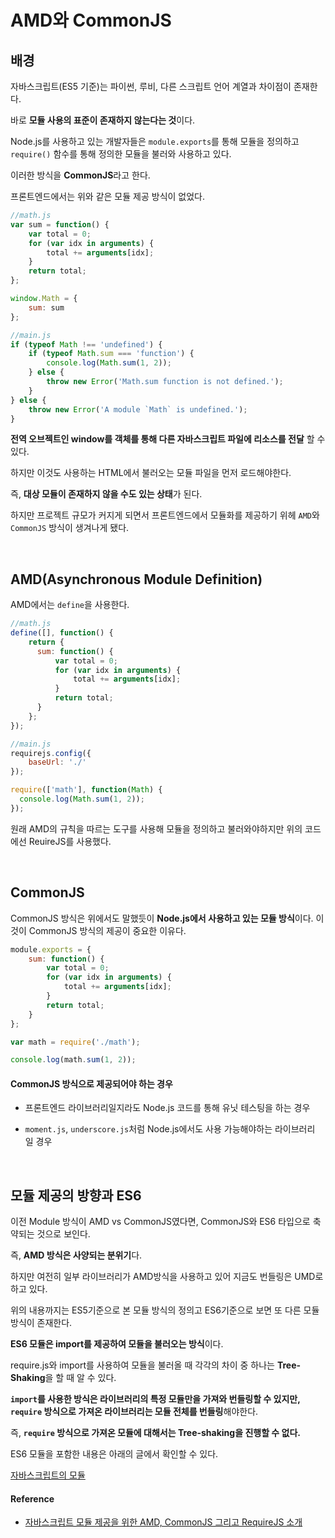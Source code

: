 # AMD와 CommonJS

## 배경

자바스크립트(ES5 기준)는 파이썬, 루비, 다른 스크립트 언어 계열과 차이점이 존재한다.

바로 **모듈 사용의 표준이 존재하지 않는다는 것**이다.

Node.js를 사용하고 있는 개발자들은 `module.exports`를 통해 모듈을 정의하고 `require()` 함수를 통해 정의한 모듈을 불러와 사용하고 있다.

이러한 방식을 **CommonJS**라고 한다.

프론트엔드에서는 위와 같은 모듈 제공 방식이 없었다.

```js
//math.js
var sum = function() {
    var total = 0;
    for (var idx in arguments) {
        total += arguments[idx];
    }
    return total;
};

window.Math = {
    sum: sum
};
```

```js
//main.js
if (typeof Math !== 'undefined') {
    if (typeof Math.sum === 'function') {
        console.log(Math.sum(1, 2));
    } else {
        throw new Error('Math.sum function is not defined.');
    }
} else {
    throw new Error('A module `Math` is undefined.');
}
```
**전역 오브젝트인 window를 객체를 통해 다른 자바스크립트 파일에 리소스를 전달** 할 수 있다.

하지만 이것도 사용하는 HTML에서 불러오는 모듈 파일을 먼저 로드해야한다.

즉, **대상 모듈이 존재하지 않을 수도 있는 상태**가 된다.

하지만 프로젝트 규모가 커지게 되면서 프론트엔드에서 모듈화를 제공하기 위헤 `AMD`와 `CommonJS` 방식이 생겨나게 됐다.

<br/>

## AMD(Asynchronous Module Definition)

AMD에서는 `define`을 사용한다.

```js
//math.js
define([], function() {
    return {
      sum: function() {
          var total = 0;
          for (var idx in arguments) {
              total += arguments[idx];
          }
          return total;
      }
    };
});
```

```js
//main.js
requirejs.config({
    baseUrl: './'
});

require(['math'], function(Math) {
  console.log(Math.sum(1, 2));
});
```

원래 AMD의 규칙을 따르는 도구를 사용해 모듈을 정의하고 불러와야하지만 위의 코드에선 ReuireJS를 사용했다.

<br/>

## CommonJS

CommonJS 방식은 위에서도 말했듯이 **Node.js에서 사용하고 있는 모듈 방식**이다. 이것이 CommonJS 방식의 제공이 중요한 이유다.

```js
module.exports = {
    sum: function() {
        var total = 0;
        for (var idx in arguments) {
            total += arguments[idx];
        }
        return total;
    }
};
```

```js
var math = require('./math');

console.log(math.sum(1, 2));
```

#### CommonJS 방식으로 제공되어야 하는 경우

* 프론트엔드 라이브러리일지라도 Node.js 코드를 통해 유닛 테스팅을 하는 경우

* `moment.js`, `underscore.js`처럼 Node.js에서도 사용 가능해야하는 라이브러리 일 경우 

<br/>

## 모듈 제공의 방향과 ES6

이전 Module 방식이 AMD vs CommonJS였다면, CommonJS와 ES6 타입으로 축약되는 것으로 보인다. 

즉, **AMD 방식은 사양되는 분위기**다.

하지만 여전히 일부 라이브러리가 AMD방식을 사용하고 있어 지금도 번들링은 UMD로 하고 있다.

위의 내용까지는 ES5기준으로 본 모듈 방식의 정의고 ES6기준으로 보면 또 다른 모듈 방식이 존재한다.

**ES6 모듈은 import를 제공하여 모듈을 불러오는 방식**이다.

require.js와 import를 사용하여 모듈을 불러올 때 각각의 차이 중 하나는 **Tree-Shaking**을 할 때 알 수 있다.

**`import`를 사용한 방식은 라이브러리의 특정 모듈만을 가져와 번들링할 수 있지만, `require` 방식으로 가져온 라이브러리는 모듈 전체를 번들링**해야한다.

즉, **`require` 방식으로 가져온 모듈에 대해서는 Tree-shaking을 진행할 수 없다.**

ES6 모듈을 포함한 내용은 아래의 글에서 확인할 수 있다.

[자바스크립트의 모듈](https://github.com/BKJang/Concept_of_FrontEnd/blob/master/JavaScript/%EC%9E%90%EB%B0%94%EC%8A%A4%ED%81%AC%EB%A6%BD%ED%8A%B8%EC%9D%98%20%EB%AA%A8%EB%93%88(Module).md)

#### Reference

- [자바스크립트 모듈 제공을 위한 AMD, CommonJS 그리고 RequireJS 소개](https://blog.pigno.se/post/157992405313/%EC%9E%90%EB%B0%94%EC%8A%A4%ED%81%AC%EB%A6%BD%ED%8A%B8-%EB%AA%A8%EB%93%88-%EC%A0%9C%EA%B3%B5%EC%9D%84-%EC%9C%84%ED%95%9C-amd-commonjs-%EA%B7%B8%EB%A6%AC%EA%B3%A0-requirejs-%EC%86%8C%EA%B0%9C)